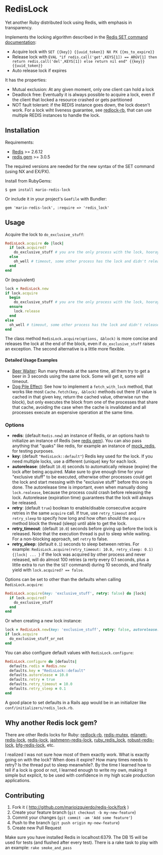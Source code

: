 # RedisLock

Yet another Ruby distributed lock using Redis, with emphasis in transparency.

Implements the locking algorithm described in the [Redis SET command documentation](http://redis.io/commands/set):

  * Acquire lock with `SET {{key}} {{uuid_token}} NX PX {{ms_to_expire}}`
  * Release lock with `EVAL "if redis.call('get',KEYS[1]) == ARGV[1] then return redis.call('del',KEYS[1]) else return nil end" {{key}} {{uuid_token}}`
  * Auto release lock if expires

It has the properties:

  * Mutual exclusion: At any given moment, only one client can hold a lock
  * Deadlock free: Eventually it is always possible to acquire a lock, even if the client that locked a resource crashed or gets partitioned
  * NOT fault tolerant: if the REDIS instance goes down, the lock doesn't work. For a lock wiht liveness guarantee, see [redlock-rb](https://github.com/antirez/redlock-rb), that can use multiple REDIS instances to handle the lock.


## Installation

Requirements:

  * [Redis](http://redis.io/) >= 2.6.12
  * [redis gem](https://rubygems.org/gems/redis) >= 3.0.5

The required versions are needed for the new syntax of the SET command (using NX and EX/PX).

Install from RubyGems:

    $ gem install mario-redis-lock

Or include it in your project's `Gemfile` with Bundler:

    gem 'mario-redis-lock', :require => 'redis_lock'


## Usage

Acquire the lock to `do_exclusive_stuff`:

```ruby
RedisLock.acquire do |lock|
  if lock.acquired?
    do_exclusive_stuff # you are the only process with the lock, hooray!
  else
    oh_well # timeout, some other process has the lock and didn't release it before the retry_timeout
  end
end
```

Or (equivalent)


```ruby
lock = RedisLock.new
if lock.acquire
  begin
    do_exclusive_stuff # you are the only process with the lock, hooray!
  ensure
    lock.release
  end
else
  oh_well # timeout, some other process has the lock and didn't release it before the retry_timeout
end
```

The class method `RedisLock.acquire(options, &block)` is more concise and releases the lock at the end of the block, even if `do_exclusive_stuff` raises an exception.
The second alternative is a little more flexible.

#### Detailed Usage Examples

  * [Beer Waiter](EXAMPLE_BEER_WAITER.md): Run many threads at the same time, all them try to get a beer in 3 seconds using the same lock. Some will get it, some will timeout.
  * [Dog Pile Effect](EXAMPLE_DOG_PILE_EFFECT.md): See how to implement a `fetch_with_lock` method, that works like most `Cache.fetch(key, &block)` methods out there (if value is cached in that given key, return the cached value, otherwise run the block), but only executes the block from one of the processes that share that cache, avoiding the case when the cache is invalidated and all processes execute an expensive operation at the same time.

### Options

  * **redis**: (default `Redis.new`) an instance of Redis, or an options hash to initialize an instance of Redis (see [redis gem](https://rubygems.org/gems/redis)). You can also pass anything that "quaks" like redis, for example an instance of [mock_redis](https://rubygems.org/gems/mock_redis), for testing purposes.
  * **key**: (default `"RedisLock::default"`) Redis key used for the lock. If you need multiple locks, use a different (unique) key for each lock.
  * **autorelease**: (default `10.0`) seconds to automatically release (expire) the lock after being acquired. Make sure to give enough time for your "exclusive stuff" to be executed, otherwise other processes could get the lock and start messing with the "exclusive stuff" before this one is done. The autorelease time is important, even when manually doing `lock.realease`, because the process could crash before releasing the lock. Autorelease (expiration time) guarantees that the lock will always be released.
  * **retry**: (default `true`) boolean to enable/disable consecutive acquire retries in the same `acquire` call. If true, use `retry_timeout` and `retry_sleep` to specify how long and how often should the `acquire` method block the thread (sleep) until able to get the lock.
  * **retry_timeout**: (default `10.0`) seconds before giving up before the lock is released. Note that the execution thread is put to sleep while waiting. For a non-blocking approach, set `retry` to false.
  * **retry_sleep**: (default `0.1`) seconds to sleep between retries. For example: `RedisLock.acquire(retry_timeout: 10.0, retry_sleep: 0.1){|lock| ... }` if the lock was acquired by other process and never released, will do almost 100 retries (a rerty every 0.1 seconds, plus a little extra to run the the `SET` command) during 10 seconds, and finally yield with `lock.acquired? == false`.

Options can be set to other than the defaults when calling `RedisLock.acquire`:

```ruby
RedisLock.acquire(key: 'exclusive_stuff', retry: false) do |lock|
  if lock.acquired?
    do_exclusive_stuff
  end
end
```

Or when creating a new lock instance:

```ruby
lock = RedisLock.new(key: 'exclusive_stuff', retry: false, autorelease: 0.1)
if lock.acquire
  do_exclusive_stuff_or_not
end
```

You can also configure default values with `RedisLock.configure`:

```ruby
RedisLock.configure do |defaults|
  defaults.redis = Redis.new
  defaults.key = "RedisLock::default"
  defaults.autorelease = 10.0
  defaults.retry = true
  defaults.retry_timeout = 10.0
  defaults.retry_sleep = 0.1
end
```

A good place to set defaults in a Rails app would be in an initializer like `conf/initializers/redis_lock.rb`.


## Why another Redis lock gem?

There are other Redis locks for Ruby: [redlock-rb](https://github.com/antirez/redlock-rb), [redis-mutex](https://rubygems.org/gems/redis-mutex), [mlanett-redis-lock](https://rubygems.org/gems/mlanett-redis-lock), [redis-lock](https://rubygems.org/gems/redis-lock), [jashmenn-redis-lock](https://rubygems.org/gems/jashmenn-redis-lock), [ruby_redis_lock](https://rubygems.org/gems/ruby_redis_lock), [robust-redis-lock](https://rubygems.org/gems/robust-redis-lock), [bfg-redis-lock](https://rubygems.org/gems/bfg-redis-lock), etc.

I realized I was not sure how most of them exactly work. What is exactly going on with the lock? When does it expire? How many times needs to retry? Is the thread put to sleep meanwhile?.
By the time I learned how to tell if a lock is good or not, I learned enough to write my own, making it simple but explicit, to be used with confidence in my high scale production applications.


## Contributing

1. Fork it ( http://github.com/marioizquierdo/redis-lock/fork )
2. Create your feature branch (`git checkout -b my-new-feature`)
3. Commit your changes (`git commit -am 'Add some feature'`)
4. Push to the branch (`git push origin my-new-feature`)
5. Create new Pull Request

Make sure you have installed Redis in localhost:6379. The DB 15 will be used for tests (and flushed after every test).
There is a rake task to play with an example: `rake smoke_and_pass`

